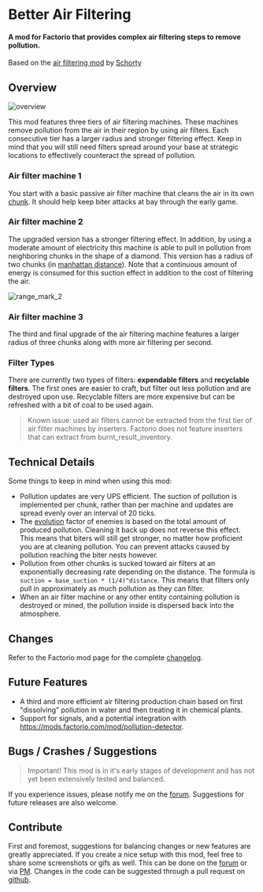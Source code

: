 # Better Air Filtering
#### A mod for Factorio that provides complex air filtering steps to remove pollution.
Based on the [air filtering mod](https://mods.factorio.com/mod/air-filtering) by [Schorty](https://mods.factorio.com/user/Schorty)

## Overview
![overview](https://github.com/JoeyDP/Factorio-Better-Air-Filtering/blob/master/res/overview.png?raw=true)

This mod features three tiers of air filtering machines. These machines remove pollution from the air in their region by using air filters. Each consecutive tier has a larger radius and stronger filtering effect. Keep in mind that you will still need filters spread around your base at strategic locations to effectively counteract the spread of pollution.  

### Air filter machine 1
You start with a basic passive air filter machine that cleans the air in its own [chunk](https://wiki.factorio.com/Map_structure#Chunk). It should help keep biter attacks at bay through the early game.

### Air filter machine 2
The upgraded version has a stronger filtering effect. In addition, by using a moderate amount of electricity this machine is able to pull in pollution from neighboring chunks in the shape of a diamond. This version has a radius of two chunks (in [manhattan distance](https://en.wikipedia.org/wiki/Taxicab_geometry)). Note that a continuous amount of energy is consumed for this suction effect in addition to the cost of filtering the air.

![range_mark_2](https://github.com/JoeyDP/Factorio-Better-Air-Filtering/blob/master/res/radius_mk2.png?raw=true)

### Air filter machine 3
The third and final upgrade of the air filtering machine features a larger radius of three chunks along with more air filtering per second.

### Filter Types
There are currently two types of filters: __expendable filters__ and __recyclable filters__. The first ones are easier to craft, but filter out less pollution and are destroyed upon use. Recyclable filters are more expensive but can be refreshed with a bit of coal to be used again.

> Known issue: used air filters cannot be extracted from the first tier of air filter machines by inserters. Factorio does not feature inserters that can extract from burnt_result_inventory.


## Technical Details
Some things to keep in mind when using this mod:

 - Pollution updates are very UPS efficient. The suction of pollution is implemented per chunk, rather than per machine and updates are spread evenly over an interval of 20 ticks.
 - The [evolution](https://wiki.factorio.com/Enemies#Evolution) factor of enemies is based on the total amount of produced pollution. Cleaning it back up does not reverse this effect. This means that biters will still get stronger, no matter how proficient you are at cleaning pollution. You can prevent attacks caused by pollution reaching the biter nests however.
 - Pollution from other chunks is sucked toward air filters at an exponentially decreasing rate depending on the distance. The formula is `suction = base_suction * (1/4)^distance`. This means that filters only pull in approximately as much pollution as they can filter.
 - When an air filter machine or any other entity containing pollution is destroyed or mined, the pollution inside is dispersed back into the atmosphere.


## Changes
Refer to the Factorio mod page for the complete [changelog](https://mods.factorio.com/mod/better-air-filtering/changelog).


## Future Features
 - A third and more efficient air filtering production chain based on first "dissolving" pollution in water and then treating it in chemical plants.
 - Support for signals, and a potential integration with https://mods.factorio.com/mod/pollution-detector.

## Bugs / Crashes / Suggestions
> Important! This mod is in it's early stages of development and has not yet been extensively tested and balanced.

If you experience issues, please notify me on the [forum](https://mods.factorio.com/mod/better-air-filtering/discussion). Suggestions for future releases are also welcome.

## Contribute
First and foremost, suggestions for balancing changes or new features are greatly appreciated. If you create a nice setup with this mod, feel free to share some screenshots or gifs as well. This can be done on the [forum](https://mods.factorio.com/mod/better-air-filtering/discussion) or via [PM](https://forums.factorio.com/ucp.php?i=pm&mode=compose&u=75847).
Changes in the code can be suggested through a pull request on [github](https://github.com/JoeyDP/Factorio-Better-Air-Filtering).
